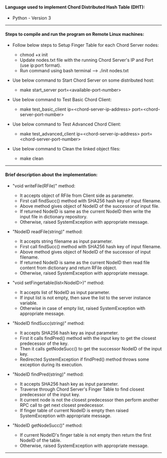 #### Language used to implement Chord Distributed Hash Table (DHT):

* Python - Version 3

-------------------------------------------------------------------------------------------------------------------------

#### Steps to compile and run the program on Remote Linux machines:

* Follow below steps to Setup Finger Table for each Chord Server nodes:
    * chmod +x init
    * Update nodes.txt file with the running Chord Server's IP and Port (use ip:port format).
    * Run command using bash terminal --> ./init nodes.txt

* Use below command to Start Chord Server on some distributed host:
    * make start_server port=\<available-port-number>

* Use below command to Test Basic Chord Client:
    * make test_basic_client ip=\<chord-server-ip-address> port=\<chord-server-port-number>

* Use below command to Test Advanced Chord Client:
    * make test_advanced_client ip=\<chord-server-ip-address> port=\<chord-server-port-number>

* Use below command to Clean the linked object files:
    * make clean

-------------------------------------------------------------------------------------------------------------------------

#### Brief description about the implementation:

* "void writeFile(RFile)" method:
    * It accepts object of RFile from Client side as parameter.
    * First call findSucc() method with SHA256 hash key of input filename.
    * Above method gives object of NodeID of the successor of input file.
    * If returned NodeID is same as the current NodeID then write the input file in dictionary repository.
    * Otherwise, raised SystemException with appropriate message.

* "NodeID readFile(string)" method:
    * It accepts string filename as input parameter.
    * First call findSucc() method with SHA256 hash key of input filename.
    * Above method gives object of NodeID of the successor of input filename.
    * If returned NodeID is same as the current NodeID then read file content from dictionary and return RFile object.
    * Otherwise, raised SystemException with appropriate message.

* "void setFingertable(list\<NodeID>)" method:
    * It accepts list of NodeID as input parameter.
    * If input list is not empty, then save the list to the server instance variable.
    * Otherwise in case of empty list, raised SystemException with appropriate message.

* "NodeID findSucc(string)" method:
    * It accepts SHA256 hash key as input parameter.
    * First it calls findPred() method with the input key to get the closest predecessor of the key.
    * Then it calls getNodeSucc() to get the successor NodeID of the input key.
    * Redirected SystemException if findPred() method throws some exception during its execution.

* "NodeID findPred(string)" method:
    * It accepts SHA256 hash key as input parameter.
    * Traverse through Chord Server's Finger Table to find closest predecessor of the input key.
    * It current node is not the closest predecessor then perform another RPC call to get next closest predecessor.
    * If finger table of current NodeID is empty then raised SystemException with appropriate message.

* "NodeID getNodeSucc()" method:
    * If current NodeID's finger table is not empty then return the first NodeID of the table.
    * Otherwise, raised SystemException with appropriate message. 

-------------------------------------------------------------------------------------------------------------------------


